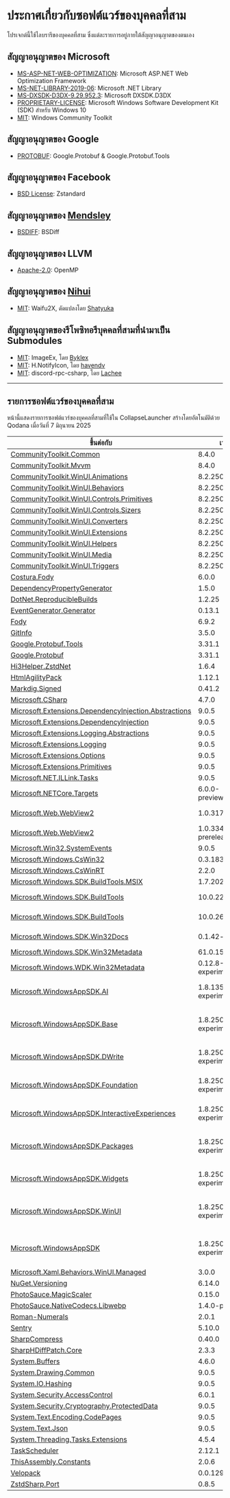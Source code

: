 # ประกาศเกี่ยวกับซอฟต์แวร์ของบุคคลที่สาม
โปรเจกต์นี้ใช้ไลบรารีของบุคคลที่สาม ซึ่งแต่ละรายการอยู่ภายใต้สัญญาอนุญาตของตนเอง

## สัญญาอนุญาตของ Microsoft
- [MS-ASP-NET-WEB-OPTIMIZATION](https://github.com/CollapseLauncher/Collapse/blob/main/Docs/LICENSE/Microsoft/MS-ASP-NET-WEB-OPTIMIZATION.LICENSE): Microsoft ASP.NET Web Optimization Framework
- [MS-NET-LIBRARY-2019-06](https://github.com/CollapseLauncher/Collapse/blob/main/Docs/LICENSE/Microsoft/MS-NET-LIBRARY-2019-06.LICENSE): Microsoft .NET Library
- [MS-DXSDK-D3DX-9.29.952.3](https://github.com/CollapseLauncher/Collapse/blob/main/Docs/LICENSE/Microsoft/MS-DXSDK-D3DX-9.29.952.3.LICENSE): Microsoft DXSDK.D3DX
- [PROPRIETARY-LICENSE](https://github.com/CollapseLauncher/Collapse/blob/main/Docs/LICENSE/Microsoft/PROPRIETARY-LICENSE.MS-WIN-SDK-W10.LICENSE): Microsoft Windows Software Development Kit (SDK) สำหรับ Windows 10
- [MIT](https://github.com/CommunityToolkit/Windows/blob/main/License.md): Windows Community Toolkit

## สัญญาอนุญาตของ Google
- [PROTOBUF](https://github.com/CollapseLauncher/Collapse/blob/main/Docs/LICENSE/Google/PROTOBUF.LICENSE): Google.Protobuf & Google.Protobuf.Tools

## สัญญาอนุญาตของ Facebook
- [BSD License](https://github.com/CollapseLauncher/Collapse/blob/main/Docs/LICENSE/Facebook/ZSTANDARD.LICENSE): Zstandard

## สัญญาอนุญาตของ [Mendsley](https://github.com/mendsley)
- [BSDIFF](https://github.com/CollapseLauncher/Collapse/blob/main/Docs/LICENSE/Mendsley/BSDIFF.LICENSE): BSDiff

## สัญญาอนุญาตของ LLVM
- [Apache-2.0](https://github.com/CollapseLauncher/Collapse/blob/main/Docs/LICENSE/LLVM/OPENMP.LICENSE): OpenMP

## สัญญาอนุญาตของ [Nihui](https://github.com/nihui)
- [MIT](https://github.com/CollapseLauncher/Collapse/blob/main/Docs/LICENSE/Nihui/WAIFU2X.LICENSE): Waifu2X, ดัดแปลงโดย [Shatyuka](https://github.com/shatyuka/waifu2x-ncnn-vulkan/tree/master)

## สัญญาอนุญาตของรีโพซิทอรีบุคคลที่สามที่นำมาเป็น Submodules
- [MIT](https://github.com/CollapseLauncher/ImageEx/blob/main/LICENSE): ImageEx, โดย [Byklex](https://github.com/4OTbIPE)
- [MIT](https://github.com/CollapseLauncher/H.NotifyIcon/blob/master/LICENSE.md): H.NotifyIcon, โดย [havendv](https://github.com/HavenDV)
- [MIT](https://github.com/CollapseLauncher/Hi3Helper.SharpDiscordRPC/blob/master/LICENSE): discord-rpc-csharp, โดย [Lachee](https://github.com/Lachee)

***

## รายการซอฟต์แวร์ของบุคคลที่สาม

หน้านี้แสดงรายการซอฟต์แวร์ของบุคคลที่สามที่ใช้ใน CollapseLauncher สร้างโดยอัตโนมัติด้วย Qodana เมื่อวันที่ 7 มิถุนายน 2025

| ขึ้นต่อกับ                                                                                                               | เวอร์ชัน                     | สัญญาอนุญาต                                                                                                                                                       |
|--------------------------------------------------------------------------------------------------------------------------|------------------------------|--------------------------------------------------------------------------------------------------------------------------------------------------------------------|
| [CommunityToolkit.Common](https://github.com/CommunityToolkit/dotnet)                                                    | 8.4.0                        | [MIT](http://opensource.org/licenses/mit-license.php)                                                                                                              |
| [CommunityToolkit.Mvvm](https://github.com/CommunityToolkit/dotnet)                                                      | 8.4.0                        | [MIT](http://opensource.org/licenses/mit-license.php)                                                                                                              |
| [CommunityToolkit.WinUI.Animations](https://github.com/CommunityToolkit/Windows)                                         | 8.2.250402                   | [MIT](http://opensource.org/licenses/mit-license.php)                                                                                                              |
| [CommunityToolkit.WinUI.Behaviors](https://www.nuget.org/packages/CommunityToolkit.WinUI.Behaviors)                      | 8.2.250402                   | [MIT](http://opensource.org/licenses/mit-license.php)                                                                                                              |
| [CommunityToolkit.WinUI.Controls.Primitives](https://github.com/CommunityToolkit/Windows)                                | 8.2.250402                   | [MIT](http://opensource.org/licenses/mit-license.php)                                                                                                              |
| [CommunityToolkit.WinUI.Controls.Sizers](https://github.com/CommunityToolkit/Windows)                                    | 8.2.250402                   | [MIT](http://opensource.org/licenses/mit-license.php)                                                                                                              |
| [CommunityToolkit.WinUI.Converters](https://github.com/CommunityToolkit/Windows)                                         | 8.2.250402                   | [MIT](http://opensource.org/licenses/mit-license.php)                                                                                                              |
| [CommunityToolkit.WinUI.Extensions](https://github.com/CommunityToolkit/Windows)                                         | 8.2.250402                   | [MIT](http://opensource.org/licenses/mit-license.php)                                                                                                              |
| [CommunityToolkit.WinUI.Helpers](https://github.com/CommunityToolkit/Windows)                                            | 8.2.250402                   | [MIT](http://opensource.org/licenses/mit-license.php)                                                                                                              |
| [CommunityToolkit.WinUI.Media](https://github.com/CommunityToolkit/Windows)                                              | 8.2.250402                   | [MIT](http://opensource.org/licenses/mit-license.php)                                                                                                              |
| [CommunityToolkit.WinUI.Triggers](https://github.com/CommunityToolkit/Windows)                                           | 8.2.250402                   | [MIT](http://opensource.org/licenses/mit-license.php)                                                                                                              |
| [Costura.Fody](https://github.com/Fody/Costura)                                                                          | 6.0.0                        | [MIT](http://opensource.org/licenses/mit-license.php)                                                                                                              |
| [DependencyPropertyGenerator](https://www.nuget.org/packages/DependencyPropertyGenerator)                                | 1.5.0                        | [MIT](http://opensource.org/licenses/mit-license.php)                                                                                                              |
| [DotNet.ReproducibleBuilds](https://www.nuget.org/packages/DotNet.ReproducibleBuilds)                                    | 1.2.25                       | [MIT](http://opensource.org/licenses/mit-license.php)                                                                                                              |
| [EventGenerator.Generator](https://www.nuget.org/packages/EventGenerator.Generator)                                      | 0.13.1                       | [MIT](http://opensource.org/licenses/mit-license.php)                                                                                                              |
| [Fody](https://github.com/Fody/Fody)                                                                                     | 6.9.2                        | [MIT](http://opensource.org/licenses/mit-license.php)                                                                                                              |
| [GitInfo](https://clarius.org/GitInfo)                                                                                   | 3.5.0                        | [MIT](http://opensource.org/licenses/mit-license.php)                                                                                                              |
| [Google.Protobuf.Tools](https://github.com/protocolbuffers/protobuf)                                                     | 3.31.1                       | PROTOBUF                                                                                                                                                           |
| [Google.Protobuf](https://github.com/protocolbuffers/protobuf)                                                           | 3.31.1                       | [BSD-3-Clause](http://www.opensource.org/licenses/BSD-3-Clause)                                                                                                    |
| [Hi3Helper.ZstdNet](https://github.com/CollapseLauncher/Hi3Helper.ZstdNet)                                               | 1.6.4                        | [BSD-3-Clause](http://www.opensource.org/licenses/BSD-3-Clause)                                                                                                    |
| [HtmlAgilityPack](http://html-agility-pack.net/)                                                                         | 1.12.1                       | [MIT](http://opensource.org/licenses/mit-license.php)                                                                                                              |
| [Markdig.Signed](https://github.com/xoofx/markdig)                                                                       | 0.41.2                       | [BSD-2-Clause](http://opensource.org/licenses/BSD-2-Clause)                                                                                                        |
| [Microsoft.CSharp](https://github.com/dotnet/corefx)                                                                     | 4.7.0                        | [MIT](http://opensource.org/licenses/mit-license.php)                                                                                                              |
| [Microsoft.Extensions.DependencyInjection.Abstractions](https://dot.net/)                                                | 9.0.5                        | [MIT](http://opensource.org/licenses/mit-license.php)                                                                                                              |
| [Microsoft.Extensions.DependencyInjection](https://dot.net/)                                                             | 9.0.5                        | [MIT](http://opensource.org/licenses/mit-license.php)                                                                                                              |
| [Microsoft.Extensions.Logging.Abstractions](https://dot.net/)                                                            | 9.0.5                        | [MIT](http://opensource.org/licenses/mit-license.php)                                                                                                              |
| [Microsoft.Extensions.Logging](https://dot.net/)                                                                         | 9.0.5                        | [MIT](http://opensource.org/licenses/mit-license.php)                                                                                                              |
| [Microsoft.Extensions.Options](https://dot.net/)                                                                         | 9.0.5                        | [MIT](http://opensource.org/licenses/mit-license.php)                                                                                                              |
| [Microsoft.Extensions.Primitives](https://dot.net/)                                                                      | 9.0.5                        | [MIT](http://opensource.org/licenses/mit-license.php)                                                                                                              |
| [Microsoft.NET.ILLink.Tasks](https://dot.net/)                                                                           | 9.0.5                        | [MIT](http://opensource.org/licenses/mit-license.php)                                                                                                              |
| [Microsoft.NETCore.Targets](https://www.nuget.org/packages/Microsoft.NETCore.Targets)                                    | 6.0.0-preview.4.21253.7      | [MIT](http://opensource.org/licenses/mit-license.php)                                                                                                              |
| [Microsoft.Web.WebView2](https://aka.ms/webview)                                                                         | 1.0.3179.45                  | [BSD-3-Clause](http://www.opensource.org/licenses/BSD-3-Clause) <br/> BSD-MYLEX                                                                                   |
| [Microsoft.Web.WebView2](https://aka.ms/webview)                                                                         | 1.0.3344-prerelease          | [BSD-3-Clause](http://www.opensource.org/licenses/BSD-3-Clause) <br/> BSD-MYLEX                                                                                   |
| [Microsoft.Win32.SystemEvents](https://dot.net/)                                                                         | 9.0.5                        | [MIT](http://opensource.org/licenses/mit-license.php)                                                                                                              |
| [Microsoft.Windows.CsWin32](https://github.com/Microsoft/CsWin32)                                                        | 0.3.183                      | [Apache-2.0](http://www.apache.org/licenses/)                                                                                                                      |
| [Microsoft.Windows.CsWinRT](https://github.com/microsoft/cswinrt)                                                        | 2.2.0                        | [MIT](http://opensource.org/licenses/mit-license.php)                                                                                                              |
| [Microsoft.Windows.SDK.BuildTools.MSIX](https://aka.ms/WinSDKProjectURL)                                                 | 1.7.20250508.1               | [MIT](http://opensource.org/licenses/mit-license.php)                                                                                                              |
| [Microsoft.Windows.SDK.BuildTools](https://aka.ms/WinSDKProjectURL)                                                      | 10.0.22621.3233              | PROPRIETARY-LICENSE                                                                                                                                                |
| [Microsoft.Windows.SDK.BuildTools](https://aka.ms/WinSDKProjectURL)                                                      | 10.0.26100.4188              | PROPRIETARY-LICENSE                                                                                                                                                |
| [Microsoft.Windows.SDK.Win32Docs](https://github.com/microsoft/win32metadata)                                            | 0.1.42-alpha                 | PROPRIETARY-LICENSE                                                                                                                                                |
| [Microsoft.Windows.SDK.Win32Metadata](https://github.com/microsoft/win32metadata)                                        | 61.0.15-preview              | [MIT](http://opensource.org/licenses/mit-license.php)                                                                                                              |
| [Microsoft.Windows.WDK.Win32Metadata](https://github.com/microsoft/wdkmetadata)                                          | 0.12.8-experimental          | [MIT](http://opensource.org/licenses/mit-license.php)                                                                                                              |
| [Microsoft.WindowsAppSDK.AI](https://github.com/microsoft/windowsappsdk)                                                 | 1.8.135-experimental         | [MS-DXSDK-D3DX-9.29.952.3](https://www.nuget.org/packages/Microsoft.DXSDK.D3DX/9.29.952.3/License)                                                                |
| [Microsoft.WindowsAppSDK.Base](https://github.com/microsoft/windowsappsdk)                                               | 1.8.250509001-experimental   | [MIT](http://opensource.org/licenses/mit-license.php) <br/> [MS-DXSDK-D3DX-9.29.952.3](https://www.nuget.org/packages/Microsoft.DXSDK.D3DX/9.29.952.3/License)    |
| [Microsoft.WindowsAppSDK.DWrite](https://www.nuget.org/packages/Microsoft.WindowsAppSDK.DWrite)                          | 1.8.25050910-experimental.2  | [MS-DXSDK-D3DX-9.29.952.3](https://www.nuget.org/packages/Microsoft.DXSDK.D3DX/9.29.952.3/License)                                                                |
| [Microsoft.WindowsAppSDK.Foundation](https://aka.ms/windowsappsdk)                                                       | 1.8.250507001-experimental   | [MS-DXSDK-D3DX-9.29.952.3](https://www.nuget.org/packages/Microsoft.DXSDK.D3DX/9.29.952.3/License)                                                                |
| [Microsoft.WindowsAppSDK.InteractiveExperiences](https://aka.ms/windowsappsdk)                                           | 1.8.250509002-experimental   | [MS-DXSDK-D3DX-9.29.952.3](https://www.nuget.org/packages/Microsoft.DXSDK.D3DX/9.29.952.3/License)                                                                |
| [Microsoft.WindowsAppSDK.Packages](https://github.com/microsoft/windowsappsdk)                                           | 1.8.250515001-experimental2  | [MIT](http://opensource.org/licenses/mit-license.php) <br/> [MS-DXSDK-D3DX-9.29.952.3](https://www.nuget.org/packages/Microsoft.DXSDK.D3DX/9.29.952.3/License)    |
| [Microsoft.WindowsAppSDK.Widgets](https://github.com/microsoft/windowsappsdk)                                            | 1.8.250505003-experimental   | [MS-DXSDK-D3DX-9.29.952.3](https://www.nuget.org/packages/Microsoft.DXSDK.D3DX/9.29.952.3/License)                                                                |
| [Microsoft.WindowsAppSDK.WinUI](https://github.com/microsoft/windowsappsdk)                                              | 1.8.250507002-experimental   | [MIT](http://opensource.org/licenses/mit-license.php) <br/> [MS-DXSDK-D3DX-9.29.952.3](https://www.nuget.org/packages/Microsoft.DXSDK.D3DX/9.29.952.3/License)    |
| [Microsoft.WindowsAppSDK](https://www.nuget.org/packages/Microsoft.WindowsAppSDK)                                        | 1.8.250515001-experimental2  | [MIT](http://opensource.org/licenses/mit-license.php) <br/> [MS-DXSDK-D3DX-9.29.952.3](https://www.nuget.org/packages/Microsoft.DXSDK.D3DX/9.29.952.3/License)    |
| [Microsoft.Xaml.Behaviors.WinUI.Managed](http://go.microsoft.com/fwlink/?LinkID=651678)                                  | 3.0.0                        | [MIT](http://opensource.org/licenses/mit-license.php)                                                                                                              |
| [NuGet.Versioning](https://aka.ms/nugetprj)                                                                              | 6.14.0                       | [Apache-2.0](http://www.apache.org/licenses/)                                                                                                                      |
| [PhotoSauce.MagicScaler](https://photosauce.net/)                                                                        | 0.15.0                       | [MIT](http://opensource.org/licenses/mit-license.php)                                                                                                              |
| [PhotoSauce.NativeCodecs.Libwebp](https://photosauce.net/)                                                               | 1.4.0-preview1               | [MIT](http://opensource.org/licenses/mit-license.php)                                                                                                              |
| [Roman-Numerals](https://github.com/picrap/RomanNumerals)                                                                | 2.0.1                        | [MIT](http://opensource.org/licenses/mit-license.php)                                                                                                              |
| [Sentry](https://sentry.io/)                                                                                             | 5.10.0                       | [MIT](http://opensource.org/licenses/mit-license.php)                                                                                                              |
| [SharpCompress](https://github.com/adamhathcock/sharpcompress)                                                           | 0.40.0                       | [MIT](http://opensource.org/licenses/mit-license.php)                                                                                                              |
| [SharpHDiffPatch.Core](https://github.com/CollapseLauncher/SharpHDiffPatch.Core)                                         | 2.3.3                        | [MIT](http://opensource.org/licenses/mit-license.php)                                                                                                              |
| [System.Buffers](https://github.com/dotnet/maintenance-packages)                                                         | 4.6.0                        | [MIT](http://opensource.org/licenses/mit-license.php)                                                                                                              |
| [System.Drawing.Common](https://github.com/dotnet/winforms)                                                              | 9.0.5                        | [MIT](http://opensource.org/licenses/mit-license.php)                                                                                                              |
| [System.IO.Hashing](https://dot.net/)                                                                                    | 9.0.5                        | [MIT](http://opensource.org/licenses/mit-license.php)                                                                                                              |
| [System.Security.AccessControl](https://dot.net/)                                                                        | 6.0.1                        | [MIT](http://opensource.org/licenses/mit-license.php)                                                                                                              |
| [System.Security.Cryptography.ProtectedData](https://dot.net/)                                                           | 9.0.5                        | [MIT](http://opensource.org/licenses/mit-license.php)                                                                                                              |
| [System.Text.Encoding.CodePages](https://dot.net/)                                                                       | 9.0.5                        | [MIT](http://opensource.org/licenses/mit-license.php)                                                                                                              |
| [System.Text.Json](https://dot.net/)                                                                                     | 9.0.5                        | [MIT](http://opensource.org/licenses/mit-license.php)                                                                                                              |
| [System.Threading.Tasks.Extensions](https://dot.net/)                                                                    | 4.5.4                        | [MIT](http://opensource.org/licenses/mit-license.php)                                                                                                              |
| [TaskScheduler](https://github.com/dahall/taskscheduler)                                                                 | 2.12.1                       | [MIT](http://opensource.org/licenses/mit-license.php)                                                                                                              |
| [ThisAssembly.Constants](https://clarius.org/ThisAssembly)                                                               | 2.0.6                        | [MIT](http://opensource.org/licenses/mit-license.php)                                                                                                              |
| [Velopack](https://github.com/velopack/velopack)                                                                         | 0.0.1297                     | [MIT](http://opensource.org/licenses/mit-license.php)                                                                                                              |
| [ZstdSharp.Port](https://github.com/oleg-st/ZstdSharp)                                                                   | 0.8.5                        | [MIT](http://opensource.org/licenses/mit-license.php)                                                                                                              |